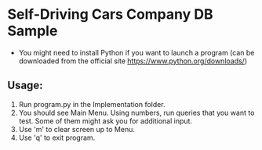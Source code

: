 # Self-Driving Cars Company DB Sample
* You might need to install Python if you want to launch a program (can be downloaded from the official site https://www.python.org/downloads/)
## Usage:
1) Run program.py in the Implementation folder.
2) You should see Main Menu. Using numbers, run queries that you want to test. Some of them might ask you for additional input.
3) Use 'm' to clear screen up to Menu.
4) Use 'q' to exit program.